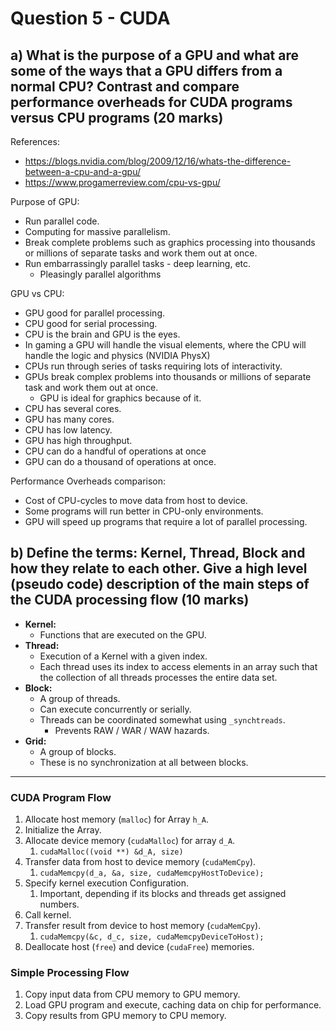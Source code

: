 # Question 5 - CUDA

## a) What is the purpose of a GPU and what are some of the ways that a GPU differs from a normal CPU? Contrast and compare performance overheads for CUDA programs versus CPU programs (20 marks)

References:

- https://blogs.nvidia.com/blog/2009/12/16/whats-the-difference-between-a-cpu-and-a-gpu/
- https://www.progamerreview.com/cpu-vs-gpu/

Purpose of GPU:

- Run parallel code.
- Computing for massive parallelism.
- Break complete problems such as graphics processing into thousands or millions of separate tasks and work them out at once.
- Run embarrassingly parallel tasks - deep learning, etc.
  - Pleasingly parallel algorithms

GPU vs CPU:

- GPU good for parallel processing.
- CPU good for serial processing.
- CPU is the brain and GPU is the eyes.
- In gaming a GPU will handle the visual elements, where the CPU will handle the logic and physics (NVIDIA PhysX)
- CPUs run through series of tasks requiring lots of interactivity.
- GPUs break complex problems into thousands or millions of separate task and work them out at once.
  - GPU is ideal for graphics because of it.
- CPU has several cores.
- GPU has many cores.
- CPU has low latency.
- GPU has high throughput.
- CPU can do a handful of operations at once
- GPU can do a thousand of operations at once.

Performance Overheads comparison:

- Cost of CPU-cycles to move data from host to device.
- Some programs will run better in CPU-only environments.
- GPU will speed up programs that require a lot of parallel processing.

## b) Define the terms: Kernel, Thread, Block and how they relate to each other. Give a high level (pseudo code) description of the main steps of the CUDA processing flow (10 marks)

- **Kernel:**
  - Functions that are executed on the GPU.
- **Thread:**
  - Execution of a Kernel with a given index.
  - Each thread uses its index to access elements in an array such that the collection of all threads processes the entire data set.
- **Block:**
  - A group of threads.
  - Can execute concurrently or serially.
  - Threads can be coordinated somewhat using `_synchtreads`.
    - Prevents RAW / WAR / WAW hazards.
- **Grid:**
  - A group of blocks.
  - These is no synchronization at all between blocks.

---

### CUDA Program Flow

1. Allocate host memory (`malloc`) for Array `h_A`.
2. Initialize the Array.
3. Allocate device memory (`cudaMalloc`) for array `d_A`.
   1. `cudaMalloc((void **) &d_A, size)`
4. Transfer data from host to device memory (`cudaMemCpy`).
   1. `cudaMemcpy(d_a, &a, size, cudaMemcpyHostToDevice);`
5. Specify kernel execution Configuration.
   1. Important, depending if its blocks and threads get assigned numbers.
6. Call kernel.
7. Transfer result from device to host memory (`cudaMemCpy`).
   1. `cudaMemcpy(&c, d_c, size, cudaMemcpyDeviceToHost);`
8. Deallocate host (`free`) and device (`cudaFree`) memories.

### Simple Processing Flow

1. Copy input data from CPU memory to GPU memory.
2. Load GPU program and execute, caching data on chip for performance.
3. Copy results from GPU memory to CPU memory.